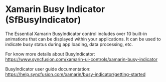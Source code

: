 # Xamarin Busy Indicator (SfBusyIndicator)

The Essential Xamarin BusyIndicator control includes over 10 built-in animations that can be displayed within your applications. It can be used to indicate busy status during app loading, data processing, etc.

For know more details about BusyIndicator: https://www.syncfusion.com/xamarin-ui-controls/xamarin-busy-indicator

BusyIndicator user guide documentation: https://help.syncfusion.com/xamarin/busy-indicator/getting-started

